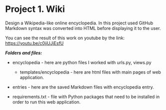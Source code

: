 # Project 1. Wiki

Design a Wikipedia-like online encyclopedia.
In this project used GitHub Markdown syntax was converted into HTML before displaying it to the user.

You can see the result of this work on youtube by the link: 
https://youtu.be/c0jiUJjEsfU

***Folders and files:***

- encyclopedia - here are python files I worked with urls.py, views.py
    - templates/encyclopedia - here are html files with main pages of web application.

- entries - here are the saved Markdown files with encyclopedia entry.

- requirements.txt - file with Python packages that need to be installed in order to run this web application.

